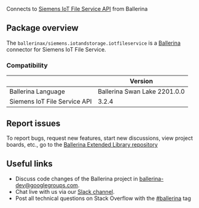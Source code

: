 Connects to [Siemens IoT File Service API](https://developer.mindsphere.io/apis/iot-iotfile/api-iotfile-overview.html) from Ballerina

## Package overview
The `ballerinax/siemens.iotandstorage.iotfileservice` is a [Ballerina](https://ballerina.io/) connector for Siemens IoT File Service.

### Compatibility
|                                   | Version                   |
|-----------------------------------|---------------------------|
| Ballerina Language                | Ballerina Swan Lake 2201.0.0|
| Siemens IoT File Service  API     | 3.2.4                     |

## Report issues
To report bugs, request new features, start new discussions, view project boards, etc., go to the [Ballerina Extended Library repository](https://github.com/ballerina-platform/ballerina-extended-library)

## Useful links
- Discuss code changes of the Ballerina project in [ballerina-dev@googlegroups.com](mailto:ballerina-dev@googlegroups.com).
- Chat live with us via our [Slack channel](https://ballerina.io/community/slack/).
- Post all technical questions on Stack Overflow with the [#ballerina](https://stackoverflow.com/questions/tagged/ballerina) tag
